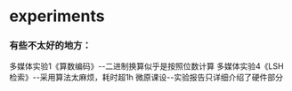 # experiments

### 有些不太好的地方：
多媒体实验1《算数编码》--二进制换算似乎是按照位数计算
多媒体实验4《LSH检索》--采用算法太麻烦，耗时超1h
微原课设--实验报告只详细介绍了硬件部分
